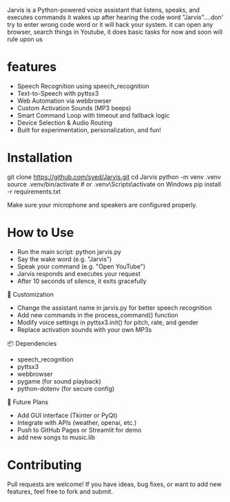 Jarvis is a Python-powered voice assistant that listens, speaks, and executes commands 
it wakes up after hearing the code word "Jarvis"....don' try to enter wrong code word or it will hack your system.
it can open any browser, search things in Youtube,
it does basic tasks for now and soon will rule upon us 

# features
- Speech Recognition using speech_recognition
- Text-to-Speech with pyttsx3
- Web Automation via webbrowser
- Custom Activation Sounds (MP3 beeps)
- Smart Command Loop with timeout and fallback logic
- Device Selection & Audio Routing
- Built for experimentation, personalization, and fun!

# Installation
git clone https://github.com/syed/Jarvis.git
cd Jarvis
python -m venv .venv
source .venv/bin/activate  # or .venv\Scripts\activate on Windows
pip install -r requirements.txt

Make sure your microphone and speakers are configured properly.

# How to Use
- Run the main script:
python jarvis.py
- Say the wake word (e.g. "Jarvis")
- Speak your command (e.g. "Open YouTube")
- Jarvis responds and executes your request
- After 10 seconds of silence, it exits gracefully

🧩 Customization
- Change the assistant name in jarvis.py for better speech recognition
- Add new commands in the process_command() function
- Modify voice settings in pyttsx3.init() for pitch, rate, and gender
- Replace activation sounds with your own MP3s

📦 Dependencies
- speech_recognition
- pyttsx3
- webbrowser
- pygame (for sound playback)
- python-dotenv (for secure config)

🧠 Future Plans
- Add GUI interface (Tkinter or PyQt)
- Integrate with APIs (weather, openai, etc.)
- Push to GitHub Pages or Streamlit for demo
- add new songs to music.lib

# Contributing
Pull requests are welcome! If you have ideas, bug fixes, or want to add new features, feel free to fork and submit.
